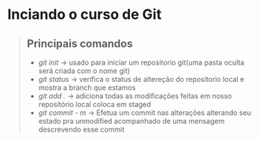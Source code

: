 # Inciando o curso de Git

> ## Principais comandos
> - *git init*       -> usado para iniciar um repositorio git(uma pasta oculta será criada com o nome git)
> - *git status*     -> verifica o status de altereção do repositorio local e mostra a branch que estamos
> - *git add .*      -> adiciona todas as modificações feitas em nosso repositório local coloca em staged
> - *git commit - m* -> Efetua um commit nas alterações alterando seu estado pra unmodified acompanhado de uma mensagem descrevendo esse commit
